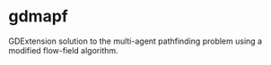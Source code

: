 # gdmapf

GDExtension solution to the multi-agent pathfinding problem using a modified flow-field algorithm.
